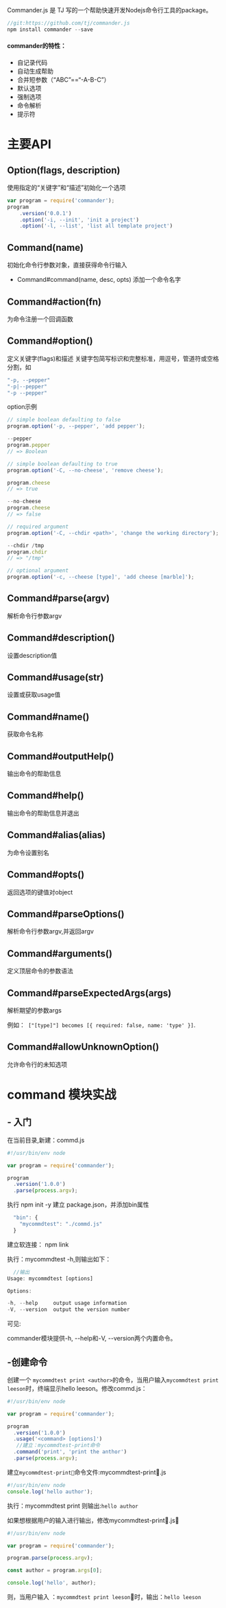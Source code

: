 Commander.js 是 TJ 写的一个帮助快速开发Nodejs命令行工具的package。

```js
//git:https://github.com/tj/commander.js
npm install commander --save
```

#### commander的特性：

* 自记录代码
* 自动生成帮助
* 合并短参数（“ABC”==“-A-B-C”）
* 默认选项
* 强制选项​​
* 命令解析
* 提示符

# 主要API

##  Option(flags, description)

使用指定的“关键字”和“描述”初始化一个选项

```js
var program = require('commander');
program
    .version('0.0.1')
    .option('-i, --init', 'init a project')
    .option('-l, --list', 'list all template project')
```

## Command(name)
初始化命令行参数对象，直接获得命令行输入

- Command#command(name, desc, opts)
添加一个命令名字


## Command#action(fn)
为命令注册一个回调函数

## Command#option()

定义关键字(flags)和描述
关键字包简写标识和完整标准，用逗号，管道符或空格分割，如
```js
"-p, --pepper"
"-p|--pepper"
"-p --pepper"
```

option示例
```js
// simple boolean defaulting to false
program.option('-p, --pepper', 'add pepper');

--pepper
program.pepper
// => Boolean

// simple boolean defaulting to true
program.option('-C, --no-cheese', 'remove cheese');

program.cheese
// => true

--no-cheese
program.cheese
// => false

// required argument
program.option('-C, --chdir <path>', 'change the working directory');

--chdir /tmp
program.chdir
// => "/tmp"

// optional argument
program.option('-c, --cheese [type]', 'add cheese [marble]');
```

## Command#parse(argv)

解析命令行参数argv

## Command#description()
设置description值

## Command#usage(str)
设置或获取usage值

## Command#name()
获取命令名称

## Command#outputHelp()
输出命令的帮助信息

## Command#help()
输出命令的帮助信息并退出

## Command#alias(alias)
为命令设置别名

## Command#opts()
返回选项的键值对object

## Command#parseOptions()

解析命令行参数argv,并返回argv

## Command#arguments()
定义顶层命令的参数语法

## Command#parseExpectedArgs(args)
解析期望的参数args

例如：` ["[type]"] becomes [{ required: false, name: 'type' }]`.

## Command#allowUnknownOption()

允许命令行的未知选项


# command 模块实战

## - 入门

在当前目录,新建：commd.js
```js
#!/usr/bin/env node

var program = require('commander');

program
  .version('1.0.0')
  .parse(process.argv);

```

执行 npm init -y 建立 package.json，并添加bin属性

```js
  "bin": {
    "mycommdtest": "./commd.js"
  }
```

建立软连接： npm link

执行：mycommdtest -h,则输出如下：

```js
  //输出
Usage: mycommdtest [options]

Options:

-h, --help     output usage information
-V, --version  output the version number
```

可见:

commander模块提供-h, --help和-V, --version两个内置命令。

## -创建命令

创建一个 `mycommdtest print <author>`的命令，当用户输入`mycommdtest print leeson`时，终端显示hello leeson。修改commd.js：

```js
#!/usr/bin/env node

var program = require('commander');

program
  .version('1.0.0')
  .usage('<command> [options]')
   //建立：mycommdtest-print命令
  .command('print', 'print the anthor') 
  .parse(process.argv);
```
建立`mycommdtest-print`命令文件:mycommdtest-print.js

```js
#!/usr/bin/env node
console.log('hello author');
```

执行：mycommdtest print 则输出:`hello author`

如果想根据用户的输入进行输出，修改mycommdtest-print.js：

```js
#!/usr/bin/env node

var program = require('commander');

program.parse(process.argv);

const author = program.args[0];

console.log('hello', author);
```

则，当用户输入 ：`mycommdtest print leeson`时，输出：`hello leeson`










